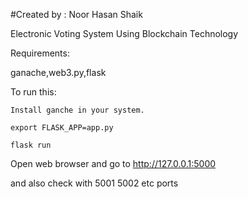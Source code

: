 #Created by : Noor Hasan Shaik

Electronic Voting System Using Blockchain Technology

Requirements:

ganache,web3.py,flask

To run this:

    Install ganche in your system.
  
    export FLASK_APP=app.py
  
    flask run

Open web browser and go to http://127.0.0.1:5000

and also check with 5001 5002 etc ports
